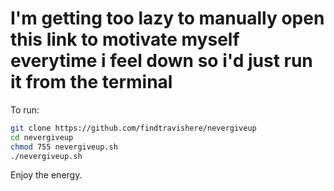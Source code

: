 # I'm getting too lazy to manually open this link to motivate myself everytime i feel down so i'd just run it from the terminal

To run:

```bash
git clone https://github.com/findtravishere/nevergiveup
cd nevergiveup
chmod 755 nevergiveup.sh
./nevergiveup.sh
```

Enjoy the energy.
